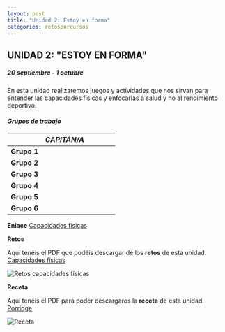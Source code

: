 ```yaml
---
layout: post
title: "Unidad 2: Estoy en forma"
categories: retosporcursos
---
```


## UNIDAD 2: "ESTOY EN FORMA"

##### *20 septiembre - 1 octubre*

En esta unidad realizaremos juegos y actividades que nos sirvan para entender las capacidades físicas y enfocarlas a salud y no al rendimiento deportivo.

#### *Grupos de trabajo*

|      |*CAPITÁN/A*|      |       |      |     |
|-----:|-----:|-----:|-----:|-----:|----:|
|**Grupo 1**|      |      |      |      |     |
|**Grupo 2**|      |      |      |      |     |
|**Grupo 3**|      |      |      |      |     |
|**Grupo 4**|      |      |      |      |     |
|**Grupo 5**|      |      |      |      |     |
|**Grupo 6**|      |      |      |      |     |

**Enlace** [Capacidades físicas](https://danieledufis.github.io/conozcomicuerpo/conozcomicuerpo-capfisicas)

**Retos** 

Aquí tenéis el PDF que podéis descargar de los **retos** de esta unidad.
[Capacidades físicas](https://danieledufis.github.io/pdfs/Cap.f%C3%ADsica-retos-4.pdf)

![Retos capacidades físicas](https://danieledufis.github.io/images_text/Cap.f%C3%ADsica-retos-4_page-0001.jpg)

**Receta** 

Aquí tenéis el PDF para poder descargaros la **receta** de esta unidad.
[Porridge](https://danieledufis.github.io/pdfs/Receta-Porridge.pdf)

![Receta](https://danieledufis.github.io/images_text/Receta-Porridge_page-0001.jpg)


[Capacidades físicas]:../../pdfs/Cap.f%C3%ADsica-retos-4.pdf
[Porridge]:../../pdfs/Receta-Porridge.pdf
